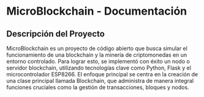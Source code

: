 # MicroBlockchain - Documentación

## Descripción del Proyecto

MicroBlockchain es un proyecto de código abierto que busca simular el funcionamiento de una blockchain y la minería de criptomonedas en un entorno controlado. Para lograr esto, se implementó con éxito un nodo o servidor blockchain, utilizando tecnologías clave como Python, Flask y el microcontrolador ESP8266. El enfoque principal se centra en la creación de una clase principal llamada Blockchain, que administra de manera integral funciones cruciales como la gestión de transacciones, bloques y nodos.
